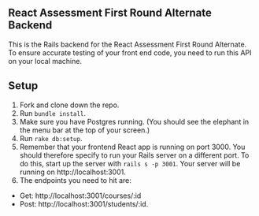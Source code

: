 ## React Assessment First Round Alternate Backend

This is the Rails backend for the React Assessment First Round Alternate. To ensure accurate testing of your front end code, you need to run this API on your local machine.

## Setup

1. Fork and clone down the repo.
2. Run `bundle install`.
3. Make sure you have Postgres running. (You should see the elephant in the menu bar at the top of your screen.)
4. Run `rake db:setup`.
5. Remember that your frontend React app is running on port 3000. You should therefore specify to run your Rails server on a different port. To do this, start up the server with `rails s -p 3001`. Your server will be running on http://localhost:3001.
6. The endpoints you need to hit are:  
- Get: http://localhost:3001/courses/:id
- Post: http://localhost:3001/students/:id.

